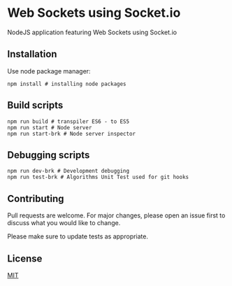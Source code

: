 # Web Sockets using Socket.io

NodeJS application featuring Web Sockets using Socket.io

## Installation

Use node package manager:

```
npm install # installing node packages
```

## Build scripts

```
npm run build # transpiler ES6 - to ES5 
npm run start # Node server
npm run start-brk # Node server inspector
```

## Debugging scripts

```
npm run dev-brk # Development debugging
npm run test-brk # Algorithms Unit Test used for git hooks
```

## Contributing
Pull requests are welcome. For major changes, please open an issue first to discuss what you would like to change.

Please make sure to update tests as appropriate.

## License
[MIT](https://choosealicense.com/licenses/mit/)